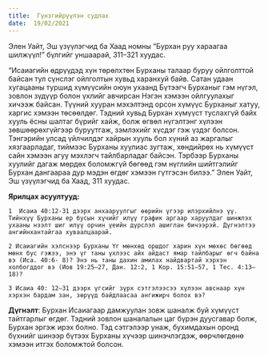 ```yaml
---
title:  Гүнзгийрүүлэн судлах
date:  19/02/2021
---
```


Элен Уайт, Эш үзүүлэгчид ба Хаад номны “Бурхан руу хараагаа шилжүүл!” бүлгийг уншаарай, 311–321 хуудас.

“Исаиагийн өдрүүдэд хүн төрөлхтөн Бурханы талаар буруу ойлголттой байсан тул сүнслэг ойлголтын хувьд харанхуй байв. Сатан удаан хугацааны туршид хүмүүсийн оюун ухаанд Бүтээгч Бурханыг гэм нүгэл, зовлон зүдүүр болон үхлийг авчирсан Нэгэн хэмээн ойлгуулахыг хичээж байсан. Түүний хууран мэхэлтэнд орсон хүмүүс Бурханыг хатуу, харгис хэмээн төсөөлдөг. Тэдний хувьд Бурхан хүмүүст туслахгүй байх хууль ёсны шалтаг бүрийг хайж, болж өгвөл нүгэлтэнг хүлээн зөвшөөрөхгүйгээр буруутгаж, зэмлэхийг хүсдэг гэж үздэг болсон. Тэнгэрийн улсад үйлчилдэг хайрын хууль бол хүний аз жаргалыг хязгаарладаг, тиймээс Бурханы хуулиас зугтаж, хөндийрөх нь хүмүүст сайн хэмээн агуу мэхлэгч тайлбарладаг байсэн. Тэрбээр Бурханы хуулийг дагаж мөрдөх боломжгүй бөгөөд гэм нүглийн шийтгэлийг Бурхан дангаараа дур мэдэн өгдөг хэмээн гүтгэсэн билээ.” Элен Уайт, Эш үзүүлэгчид ба Хаад, 311 хуудас.

**Ярилцах асуултууд:**

`1  Исаиа 40:12-31 дээрх анхааруулгыг өөрийн үгээр илэрхийлнэ үү. Тийнхүү Бурханы ер бусын хүчийг илүү график аргаар харуулдаг шинжлэх ухааны нээлт шиг илүү орчин үеийн дүрслэл ашиглан бичээрэй. Дүгнэлтээ ангийнхантайгаа хуваалцаарай.`

`2 Исаиагийн хэлснээр Бурханы Үг мөнхөд оршдог харин хүн мөхөс бөгөөд мөнх бус гэжээ, энэ үг таны үхлээс айх айдаст ямар тайлбарыг өгч байна вэ (Иса. 40:6- 8)? Энэ нь таны дахин амилах найдвартай хэрхэн холбогддог вэ (Иов 19:25–27, Дан. 12:2, 1 Кор. 15:51–57, 1 Тес. 4:13–18)?`

`3 Исаиа 40: 12–31 дээрх үгсийг зүрх сэтгэлээсээ хүлээн авснаар хүн хэрхэн бардам зан, зөрүүд байдлаасаа ангижирч болох вэ?`

**Дүгнэлт**: Бурхан Исаиагаар дамжуулан зовж шаналж буй хүмүүст тайтгарлыг өгдөг. Тэдний зовлон шаналалын цаг бүрэн дуусгавар болж, Бурхан эргэж ирэх болно. Тэд сэтгэлээр унаж, бухимдахын оронд бүхнийг шинээр бүтээх Бурханы хүчээр шинэчлэгдэж, өөрчлөгдөнө хэмээн итгэх боломжтой болсон.